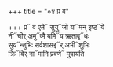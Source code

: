 +++
title = "०४ प्र व"

+++
प्र᳓ व एते᳓ सुयु᳓जो या᳓मन् इष्ट᳓ये  
नी᳓चीर् अमु᳓ष्मै यमि᳓य ऋतावृ᳓धः  
सुय᳓न्तुभिः सर्वशासइ᳓र् अभी᳓शुभिः  
क्रि᳓विर् ना᳓मानि प्रवणे᳓ मुषायति